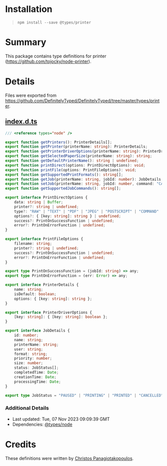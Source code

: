 # Installation
> `npm install --save @types/printer`

# Summary
This package contains type definitions for printer (https://github.com/tojocky/node-printer).

# Details
Files were exported from https://github.com/DefinitelyTyped/DefinitelyTyped/tree/master/types/printer.
## [index.d.ts](https://github.com/DefinitelyTyped/DefinitelyTyped/tree/master/types/printer/index.d.ts)
````ts
/// <reference types="node" />

export function getPrinters(): PrinterDetails[];
export function getPrinter(printerName: string): PrinterDetails;
export function getPrinterDriverOptions(printerName: string): PrinterDriverOptions;
export function getSelectedPaperSize(printerName: string): string;
export function getDefaultPrinterName(): string | undefined;
export function printDirect(options: PrintDirectOptions): void;
export function printFile(options: PrintFileOptions): void;
export function getSupportedPrintFormats(): string[];
export function getJob(printerName: string, jobId: number): JobDetails;
export function setJob(printerName: string, jobId: number, command: "CANCEL" | string): void;
export function getSupportedJobCommands(): string[];

export interface PrintDirectOptions {
    data: string | Buffer;
    printer?: string | undefined;
    type?: "RAW" | "TEXT" | "PDF" | "JPEG" | "POSTSCRIPT" | "COMMAND" | "AUTO" | undefined;
    options?: { [key: string]: string } | undefined;
    success?: PrintOnSuccessFunction | undefined;
    error?: PrintOnErrorFunction | undefined;
}

export interface PrintFileOptions {
    filename: string;
    printer?: string | undefined;
    success?: PrintOnSuccessFunction | undefined;
    error?: PrintOnErrorFunction | undefined;
}

export type PrintOnSuccessFunction = (jobId: string) => any;
export type PrintOnErrorFunction = (err: Error) => any;

export interface PrinterDetails {
    name: string;
    isDefault: boolean;
    options: { [key: string]: string };
}

export interface PrinterDriverOptions {
    [key: string]: { [key: string]: boolean };
}

export interface JobDetails {
    id: number;
    name: string;
    printerName: string;
    user: string;
    format: string;
    priority: number;
    size: number;
    status: JobStatus[];
    completedTime: Date;
    creationTime: Date;
    processingTime: Date;
}

export type JobStatus = "PAUSED" | "PRINTING" | "PRINTED" | "CANCELLED" | "PENDING" | "ABORTED";

````

### Additional Details
 * Last updated: Tue, 07 Nov 2023 09:09:39 GMT
 * Dependencies: [@types/node](https://npmjs.com/package/@types/node)

# Credits
These definitions were written by [Christos Panagiotakopoulos](https://github.com/chrispanag).

